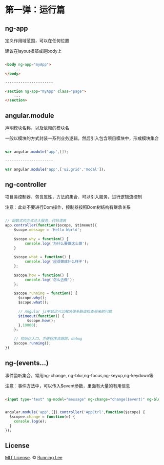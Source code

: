 # 第一弹：运行篇

## ng-app

定义作用域范围，可以在任何位置

建议在layout根部或是body上

```html

<body ng-app="myApp">
    ...
</body>

----------------------

<section ng-app="myApp" class="page">
    ...
</section>

```

## angular.module

 声明模块名称，以及依赖的模块名
 
 一般以模块的方式封装一系列业务逻辑，然后引入包含项目模块中，形成模块集合
 
```js

var angular.module('app',[]);

----------------------

var angular.module('app',['ui.grid','modal']);

```

## ng-controller

项目类控制器，包含属性，方法的集合，可以引入服务，进行逻辑流控制

注意：此处不要进行Dom操作，控制器按照Dom树结构有继承关系

```js

// 函数式的方式注入服务，代码清爽
app.controller(function($scope, $timeout){
    $scope.message = 'Hello World';
    
    $scope.why = function() {
         console.log('为什么要做这么做');
    }
 
    $scope.what = function() {
         console.log('应该做成什么样子');
    };
    
    $scope.how = function() {
         console.log('怎么去做');
    };
    
    $scope.running = function() {
      $scope.why();
      $scope.what();
      
      // Angular js中延迟可以解决很多脏值检查带来的问题
      $timeout(function() {
          $scope.how();
      },10000);
    };
    
    // 初始化入口，方便程序流跟踪，debug
    $scope.running();
})

```

## ng-(events...)

事件监听集合，常用ng-change, ng-blur,ng-focus,ng-keyup,ng-keydown等

注意：事件方法中，可以传入$event参数，里面有大量的有用信息

```html

<input type="text" ng-model="message" ng-change="change($event)" ng-blur="blur()">

```

```js

angular.module('app',[]).controller('AppCtrl',function($scope) {
  $scopee.change = function(e) {
    console.log(e);
  }
});

```

## License

[MIT License](https://opensource.org/licenses/mit-license.html). ©  [Running Lee](mailto:lihui870920@gmail.com)